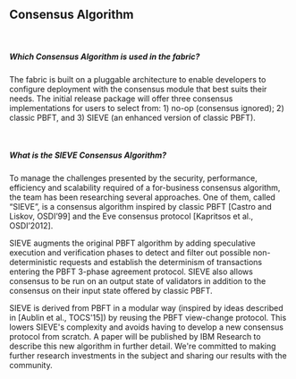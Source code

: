 ## Consensus Algorithm

&nbsp;
##### Which Consensus Algorithm is used in the fabric? 
The fabric is built on a pluggable architecture to enable developers to configure deployment with the consensus module that best suits their needs. The initial release package will offer three consensus implementations for users to select from: 1) no-op (consensus ignored); 2) classic PBFT, and 3) SIEVE (an enhanced version of classic PBFT). 

&nbsp;
##### What is the SIEVE Consensus Algorithm?
To manage the challenges presented by the security, performance, efficiency and scalability required of a for-business consensus algorithm, the team has been researching several approaches. One of them, called “SIEVE”, is a consensus algorithm inspired by classic PBFT [Castro and Liskov, OSDI’99] and the Eve consensus protocol [Kapritsos et al., OSDI’2012]. 

SIEVE augments the original PBFT algorithm by adding speculative execution and verification phases to detect and filter out possible non-deterministic requests and establish the determinism of transactions entering the PBFT 3-phase agreement protocol. SIEVE also allows consensus to be run on an output state of validators in addition to the consensus on their input state offered by classic PBFT. 

SIEVE is derived from PBFT in a modular way (inspired by ideas described in [Aublin et al., TOCS'15]) by reusing the PBFT view-change protocol. This lowers SIEVE's complexity and avoids having to develop a new consensus protocol from scratch. A paper will be published by IBM Research to describe this new algorithm in further detail. We're committed to making further research investments in the subject and sharing our results with the community.

